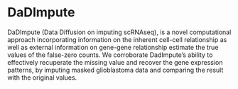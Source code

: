 # DaDImpute
DaDImpute (Data Diffusion on imputing scRNAseq), is a novel computational approach incorporating information on the inherent cell-cell relationship as well as external information on gene-gene relationship estimate the true values of the false-zero counts. We corroborate DadImpute’s ability to effectively recuperate the missing value and recover the gene expression patterns, by imputing masked glioblastoma data and comparing the result with the original values.
